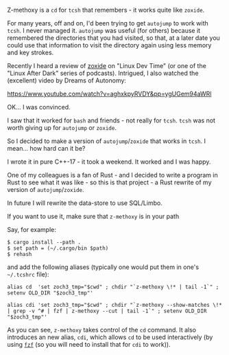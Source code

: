 
Z-methoxy is a `cd` for `tcsh` that remembers - it works quite like `zoxide`.

For many years, off and on, I'd been trying to get `autojump` to work
with `tcsh`.  I never managed it.  `autojump` was useful (for others)
because it remembered the directories that you had visited, so that,
at a later date you could use that information to visit the directory
again using less memory and key strokes.

Recently I heard a review of [zoxide](https://github.com/ajeetdsouza/zoxide)
 on "Linux Dev Time" (or one of the
"Linux After Dark" series of podcasts). Intrigued, I also watched
the (excellent) video by Dreams of Autonomy:

https://www.youtube.com/watch?v=aghxkpyRVDY&pp=ygUGem94aWRl

OK... I was convinced.

I saw that it worked for `bash` and friends - not really for `tcsh`.
`tcsh` was not worth giving up for `autojump` or `zoxide`.

So I decided to make a version of `autojump`/`zoxide` that works in `tcsh`.
I mean... how hard can it be?

I wrote it in pure C++-17 - it took a weekend. It worked and I was happy.

One of my colleagues is a fan of Rust - and I decided to write a program in
Rust to see what it was like - so this is that project - a Rust rewrite of
my version of `autojump`/`zoxide`.

In future I will rewrite the data-store to use SQL/Limbo.

If you want to use it, make sure that `z-methoxy` is in your path

Say, for example:
```
$ cargo install --path .
$ set path = (~/.cargo/bin $path)
$ rehash
```


and add the following aliases (typically one would put them in one's `~/.tcshrc` file):

```alias cd  'set zoch3_tmp="$cwd" ; chdir "`z-methoxy \!* | tail -1`" ; setenv OLD_DIR "$zoch3_tmp"'```

```alias cdi 'set zoch3_tmp="$cwd" ; chdir "`z-methoxy --show-matches \!* | grep -v ^# | fzf | z-methoxy --cut | tail -1`" ; setenv OLD_DIR "$zoch3_tmp"'```

As you can see, `z-methoxy` takes control of the `cd` command.
It also introduces an new alias, `cdi`, which allows `cd` to be used interactively (by
 using [`fzf`](https://github.com/junegunn/fzf) (so you will need to install that for `cdi` to work)).

